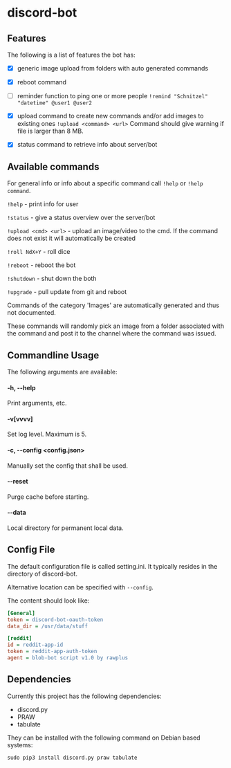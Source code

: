 # discord-bot


## Features

The following is a list of features the bot has:

- [x] generic image upload from folders with auto generated commands
- [x] reboot command
- [ ] reminder function to ping one or more people
  `!remind "Schnitzel" "datetime" @user1 @user2`

- [x] upload command to create new commands and/or add images to existing ones
  `!upload <command> <url>`
  Command should give warning if file is larger than 8 MB.
- [x] status command to retrieve info about server/bot

## Available commands

For general info or info about a specific command call `!help` or `!help command`.

`!help` - print info for user

`!status` - give a status overview over the server/bot

`!upload <cmd> <url>` - upload an image/video to the cmd. If the command does not exist it will automatically be created

`!roll NdX+Y` - roll dice

`!reboot` - reboot the bot

`!shutdown` - shut down the both

`!upgrade` - pull update from git and reboot

Commands of the category 'Images' are automatically generated and thus not documented.

These commands will randomly pick an image from a folder associated with the command and post it to the channel where the command was issued.


## Commandline Usage

The following arguments are available:

#### -h, --help

  Print arguments, etc.

#### -v[vvvv]

Set log level. Maximum is 5.

#### -c, --config <config.json>

Manually set the config that shall be used.

#### --reset

Purge cache before starting.

#### --data <directory>

Local directory for permanent local data.

## Config File

The default configuration file is called setting.ini.
It typically resides in the directory of discord-bot.

Alternative location can be specified with `--config`.

The content should look like:

```INI
[General]
token = discord-bot-oauth-token
data_dir = /usr/data/stuff

[reddit]
id = reddit-app-id
token = reddit-app-auth-token
agent = blob-bot script v1.0 by rawplus
```

## Dependencies

Currently this project has the following dependencies:

- discord.py
- PRAW
- tabulate

They can be installed with the following command on Debian based systems:

`sudo pip3 install discord.py praw tabulate`
